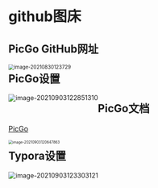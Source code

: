 # github图床

## PicGo GitHub网址
<img src="https://cdn.jsdelivr.net/gh/kangzai228/figure_bed/images/images20210830123729.png" alt="image-20210830123729" style="float:left;zoom:70%;" />

## PicGo设置
<img src="https://cdn.jsdelivr.net/gh/kangzai228/figure_bed/images/image-20210903122851310.png" alt="image-20210903122851310" style="float:left;zoom:90%;" />

## PicGo文档

[PicGo](https://picgo.github.io/PicGo-Doc/)

<img src="https://cdn.jsdelivr.net/gh/kangzai228/figure_bed/images/image-20210903120647863.png" alt="image-20210903120647863" style="float:left;zoom:50%;" />

##  Typora设置
<img src="https://cdn.jsdelivr.net/gh/kangzai228/figure_bed/images/image-20210903123303121.png"  alt="image-20210903123303121"  style="float:left;zoom:90%;" />


